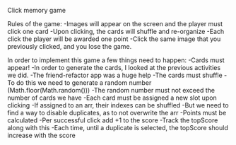 Click memory game

  Rules of the game:
    -Images will appear on the screen and the player must click one card 
    -Upon clicking, the cards will shuffle and re-organize
    -Each click the player will be awarded one point 
    -Click the same image that you previously clicked, and you lose the game.

  In order to implement this game a few things need to happen:
    -Cards must appear!
      -In order to generate the cards, I looked at the previous activities we did.
      -The friend-refactor app was a huge help
    -The cards must shuffle
      -To do this we need to generate a random number (Math.floor(Math.random()))
      -The random number must not exceed the number of cards we have 
      -Each card must be assigned a new slot upon clicking
        -If assigned to an arr, their indexes can be shuffled
        -But we need to find a way to disable duplicates, as to not overwrite the arr
    -Points must be calculated
      -Per successful click add +1 to the score
      -Track the topScore along with this 
      -Each time, until a duplicate is selected, the topScore should increase with the score